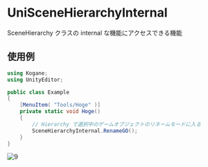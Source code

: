 # UniSceneHierarchyInternal

SceneHierarchy クラスの internal な機能にアクセスできる機能

## 使用例

```cs
using Kogane;
using UnityEditor;

public class Example
{
    [MenuItem( "Tools/Hoge" )]
    private static void Hoge()
    {
        // Hierarchy で選択中のゲームオブジェクトのリネームモードに入る
        SceneHierarchyInternal.RenameGO();
    }
}
```

![9](https://user-images.githubusercontent.com/6134875/87103642-99d25900-c290-11ea-8f34-9a05d13188a7.gif)
